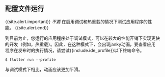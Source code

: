 ## 配置文件运行

{{site.alert.important}}
  _不要_ 在启用调试和热重载的情况下测试应用程序的性能。
{{site.alert.end}}

到目前为止，您运行的应用程序处于调试模式，可以在较大的性能开销下实现更快的开发（例如，热重载）。因此，在这种模式下，会出现janky动画。要查看应用程序在发布时的执行情况，请尝试{{include.ide_profile}}以下终端命令。

```terminal
$ flutter run --profile
```

与调试模式下相比，动画应该更加平滑。
